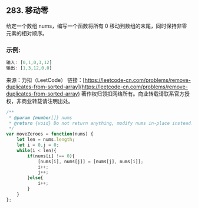 ## 283. 移动零

给定一个数组 nums，编写一个函数将所有 0 移动到数组的末尾，同时保持非零元素的相对顺序。

### 示例:
```js
输入: [0,1,0,3,12]
输出: [1,3,12,0,0]
```

来源：力扣（LeetCode）
链接：[https://leetcode-cn.com/problems/remove-duplicates-from-sorted-array](https://leetcode-cn.com/problems/remove-duplicates-from-sorted-array)
著作权归领扣网络所有。商业转载请联系官方授权，非商业转载请注明出处。

```js
/**
 * @param {number[]} nums
 * @return {void} Do not return anything, modify nums in-place instead.
 */
var moveZeroes = function(nums) {
	let len = nums.length;
	let i = 0,j = 0;
	while(i < len){
		if(nums[i] !== 0){
			[nums[i], nums[j]] = [nums[j], nums[i]];
			i++;
			j++;
		}else{
			i++;
		}
	}
};
```